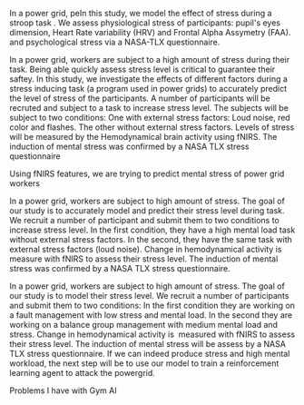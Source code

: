 In a power grid, peIn this study, we model the effect of stress during a stroop task . We assess physiological stress of  participants: pupil's eyes dimension, Heart Rate variability (HRV) and  Frontal Alpha Assymetry (FAA). and psychological stress via a NASA-TLX questionnaire.

In a power grid, workers are subject to a high amount of stress during their task. Being able quickly assess stress level is critical to guarantee their saftey.
In this study, we investigate the effects of different factors during a stress inducing task (a program used in power grids) to accurately predict the level of stress of the participants. A number of participants will be recruted and subject to a task to increase stress level. The subjects will be subject to two conditions: One with external stress factors: Loud noise, red color and flashes. The other without external stress factors. Levels of stress will be measured by the Hemodynamical brain activity using fNIRS. 
The induction of mental stress was confirmed by a NASA TLX stress questionnaire

Using fNIRS features, we are trying to predict mental stress of power grid workers

In a power grid, workers are subject to high amount of stress. The goal of our study is to accurately model and predict their stress level during task. We recruit a number of participant and submit them to two conditions to increase stress level. In the first condition, they have a high mental load task without external stress factors. In the second, they have the same task with external stress factors (loud noise). Change in hemodynamical activity is measure with fNIRS to assess their stress level. The induction of mental stress was confirmed by a NASA TLX stress questionnaire.

In a power grid, workers are subject to high amount of stress. The goal of our study is to model their stress level. We recruit a number of participants and submit them to two conditions: In the first condition they are working on a fault management with low stress and mental load. In the second they are working on a balance group management with medium mental load and stress. Change in hemodynamical activity is  measured with fNIRS to assess their stress level. The induction of mental stress will be assess by a NASA TLX stress questionnaire.
If we can indeed produce stress and high mental workload, the next step will be to use our model to train a reinforcement learning agent to attack the powergrid. 


Problems I have with Gym AI

